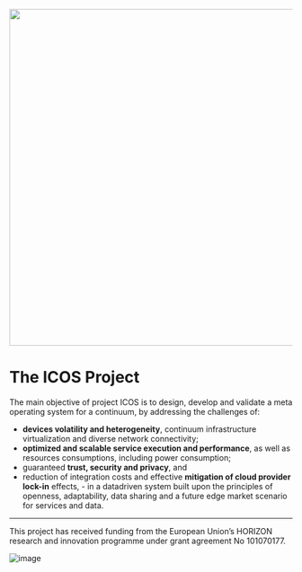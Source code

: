 <p align="center">
  <img src="https://github.com/icos-project/.github/assets/4500049/dcd6b5f7-34f2-4613-b4bd-352a84e315b2" width="600">
</p>

# The ICOS Project

The main objective of project ICOS is to design, develop and validate a meta operating system for a continuum, by addressing the challenges of:
- **devices volatility and heterogeneity**, continuum infrastructure virtualization and diverse network connectivity;
- **optimized and scalable service execution and performance**, as well as resources consumptions, including power consumption;
- guaranteed **trust, security and privacy**, and
- reduction of integration costs and effective **mitigation of cloud provider lock-in** effects, - in a datadriven system built upon the principles of openness, adaptability, data sharing and a future edge market scenario for services and data.



---

This project has received funding from the European Union’s HORIZON research and innovation programme under grant agreement No 101070177.

![image](https://github.com/icos-project/.github/assets/4500049/d58bb5ef-6d51-4e8c-8ecb-3835254f2a6f)

